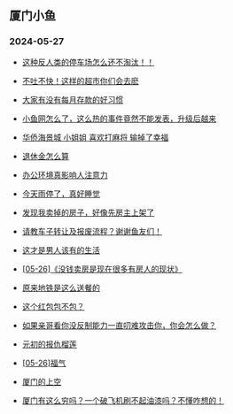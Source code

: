 ## 厦门小鱼 
### 2024-05-27

+ [这种反人类的停车场怎么还不淘汰！！](http://bbs.xmfish.com/read-htm-tid-18195808.html)

+ [不吐不快！这样的超市你们会去麽](http://bbs.xmfish.com/read-htm-tid-18195807.html)

+ [大家有没有每月存款的好习惯](http://bbs.xmfish.com/read-htm-tid-18195848.html)

+ [小鱼网怎么了，这么热的事件竟然不能发表，升级后越来](http://bbs.xmfish.com/read-htm-tid-18195939.html)

+ [华侨海景城 小姐姐 喜欢打麻将  输掉了幸福](http://bbs.xmfish.com/read-htm-tid-18195960.html)

+ [退休金怎么算](http://bbs.xmfish.com/read-htm-tid-18195767.html)

+ [办公环境真影响人注意力](http://bbs.xmfish.com/read-htm-tid-18195915.html)

+ [今天雨停了，真好睡觉](http://bbs.xmfish.com/read-htm-tid-18195773.html)

+ [发现我卖掉的房子，好像先房主上架了](http://bbs.xmfish.com/read-htm-tid-18196019.html)

+ [请教车子转让及报废流程？谢谢鱼友们！](http://bbs.xmfish.com/read-htm-tid-18195822.html)

+ [这才是男人该有的生活](http://bbs.xmfish.com/read-htm-tid-18196050.html)

+ [[05-26]《没钱卖房是现在很多有房人的现状》](http://bbs.xmfish.com/read-htm-tid-18195910.html)

+ [原来地铁是这么送餐的](http://bbs.xmfish.com/read-htm-tid-18196008.html)

+ [这个红包包不包？](http://bbs.xmfish.com/read-htm-tid-18196036.html)

+ [如果亲哥看你没反制能力一直叨难攻击你，你会怎么做？](http://bbs.xmfish.com/read-htm-tid-18196007.html)

+ [元初的报仇榴莲](http://bbs.xmfish.com/read-htm-tid-18196133.html)

+ [[05-26]福气](http://bbs.xmfish.com/read-htm-tid-18195957.html)

+ [厦门的上空](http://bbs.xmfish.com/read-htm-tid-18196064.html)

+ [厦门有这么穷吗？一个破飞机刷不起油漆吗？不懂咋想的！](http://bbs.xmfish.com/read-htm-tid-18196185.html)

